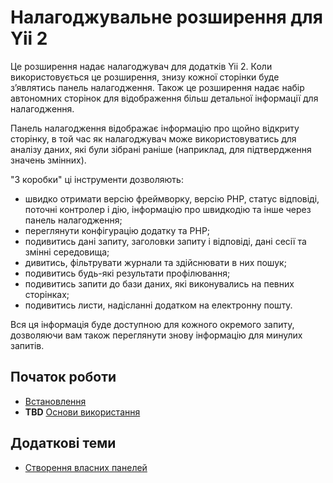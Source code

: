 Налагоджувальне розширення для Yii 2
====================================

Це розширення надає налагоджувач для додатків Yii 2. Коли використовується це розширення,
знизу кожної сторінки буде з’являтись панель налагодження. Також це розширення надає
набір автономних сторінок для відображення більш детальної інформації для налагодження.

Панель налагодження відображає інформацію про щойно відкриту сторінку, в той час як налагоджувач може використовуватись
для аналізу даних, які були зібрані раніше (наприклад, для підтвердження значень змінних).

"З коробки" ці інструменти дозволяють:

- швидко отримати версію фреймворку, версію PHP, статус відповіді, поточні контролер і дію, інформацію про швидкодію
  та інше через панель налагодження;
- переглянути конфігурацію додатку та PHP;
- подивитись дані запиту, заголовки запиту і відповіді, дані сесії та змінні середовища;
- дивитись, фільтрувати журнали та здійснювати в них пошук;
- подивитись будь-які результати профілювання;
- подивитись запити до бази даних, які виконувались на певних сторінках;
- подивитись листи, надісланні додатком на електронну пошту.

Вся ця інформація буде доступною для кожного окремого запиту, дозволяючи вам також переглянути знову інформацію для минулих запитів.

Початок роботи
--------------

* [Встановлення](installation.md)
* **TBD** [Основи використання](basic-usage.md)

Додаткові теми
--------------

* [Створення власних панелей](topics-creating-your-own-panels.md)
